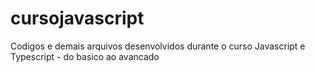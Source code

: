# cursojavascript
Codigos e demais arquivos desenvolvidos durante o curso Javascript e Typescript - do basico ao avancado
